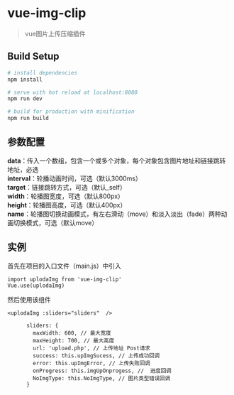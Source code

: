 # vue-img-clip

> vue图片上传压缩插件

## Build Setup

``` bash
# install dependencies
npm install

# serve with hot reload at localhost:8080
npm run dev

# build for production with minification
npm run build
```

## 参数配置
**data**：传入一个数组，包含一个或多个对象，每个对象包含图片地址和链接跳转地址，必选<br>
**interval**：轮播动画时间，可选（默认3000ms）<br>
**target**：链接跳转方式，可选（默认_self）<br>
**width**：轮播图宽度，可选（默认800px）<br>
**height**：轮播图高度，可选（默认400px）<br>
**name**：轮播图切换动画模式，有左右滑动（move）和淡入淡出（fade）两种动画切换模式，可选（默认move）<br>

## 实例
首先在项目的入口文件（main.js）中引入
```
import uplodaImg from 'vue-img-clip'
Vue.use(uplodaImg)
```

然后使用该组件
```
<uplodaImg :sliders="sliders"  />
```

```
      sliders: {
        maxWidth: 600, // 最大宽度
        maxHeight: 700, // 最大高度
        url: 'upload.php', // 上传地址 Post请求
        success: this.upImgSucess, // 上传成功回调
        error: this.upImgError, // 上传失败回调
        onProgress: this.imgUpOnprogess, //  进度回调
        NoImgType: this.NoImgType, // 图片类型错误回调
      }
```



